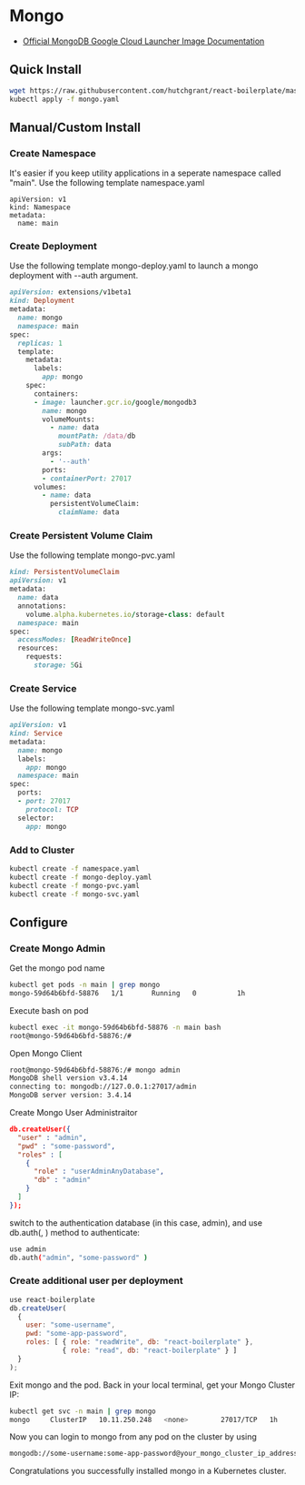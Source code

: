 # Mongo

- [Official MongoDB Google Cloud Launcher Image Documentation](https://github.com/GoogleCloudPlatform/mongodb-docker/blob/master/3/README.md)

## Quick Install

```bash
wget https://raw.githubusercontent.com/hutchgrant/react-boilerplate/master/config/kubernetes/mongo/mongo.yaml
kubectl apply -f mongo.yaml
```

## Manual/Custom Install

### Create Namespace

It's easier if you keep utility applications in a seperate namespace called "main". Use the following template namespace.yaml

```
apiVersion: v1
kind: Namespace
metadata:
  name: main
```

### Create Deployment

Use the following template mongo-deploy.yaml to launch a mongo deployment with --auth argument.

```ruby
apiVersion: extensions/v1beta1
kind: Deployment
metadata:
  name: mongo
  namespace: main
spec:
  replicas: 1
  template:
    metadata:
      labels:
        app: mongo
    spec:
      containers:
      - image: launcher.gcr.io/google/mongodb3
        name: mongo
        volumeMounts:
          - name: data
            mountPath: /data/db
            subPath: data
        args:
          - '--auth'
        ports:
        - containerPort: 27017
      volumes:
        - name: data
          persistentVolumeClaim:
            claimName: data
```

### Create Persistent Volume Claim

Use the following template mongo-pvc.yaml

```ruby
kind: PersistentVolumeClaim
apiVersion: v1
metadata:
  name: data
  annotations:
    volume.alpha.kubernetes.io/storage-class: default
  namespace: main
spec:
  accessModes: [ReadWriteOnce]
  resources:
    requests:
      storage: 5Gi
```

### Create Service

Use the following template mongo-svc.yaml

```ruby
apiVersion: v1
kind: Service
metadata:
  name: mongo
  labels:
    app: mongo
  namespace: main
spec:
  ports:
  - port: 27017
    protocol: TCP
  selector:
    app: mongo
```

### Add to Cluster

```sh
kubectl create -f namespace.yaml
kubectl create -f mongo-deploy.yaml
kubectl create -f mongo-pvc.yaml
kubectl create -f mongo-svc.yaml
```

## Configure

### Create Mongo Admin

Get the mongo pod name

```bash
kubectl get pods -n main | grep mongo
mongo-59d64b6bfd-58876   1/1       Running   0          1h
```

Execute bash on pod

```bash
kubectl exec -it mongo-59d64b6bfd-58876 -n main bash
root@mongo-59d64b6bfd-58876:/#
```

Open Mongo Client

```bash
root@mongo-59d64b6bfd-58876:/# mongo admin
MongoDB shell version v3.4.14
connecting to: mongodb://127.0.0.1:27017/admin
MongoDB server version: 3.4.14
```

Create Mongo User Administraitor

```json
db.createUser({
  "user" : "admin",
  "pwd" : "some-password",
  "roles" : [
    {
      "role" : "userAdminAnyDatabase",
      "db" : "admin"
    }
  ]
});
```

switch to the authentication database (in this case, admin), and use db.auth(<username>, <pwd>) method to authenticate:

```sh
use admin
db.auth("admin", "some-password" )
```

### Create additional user per deployment

```js
use react-boilerplate
db.createUser(
  {
    user: "some-username",
    pwd: "some-app-password",
    roles: [ { role: "readWrite", db: "react-boilerplate" },
             { role: "read", db: "react-boilerplate" } ]
  }
);
```

Exit mongo and the pod. Back in your local terminal, get your Mongo Cluster IP:

```sh
kubectl get svc -n main | grep mongo
mongo     ClusterIP   10.11.250.248   <none>        27017/TCP   1h
```

Now you can login to mongo from any pod on the cluster by using

```sh
mongodb://some-username:some-app-password@your_mongo_cluster_ip_address/react-boilerplate
```

Congratulations you successfully installed mongo in a Kubernetes cluster.
